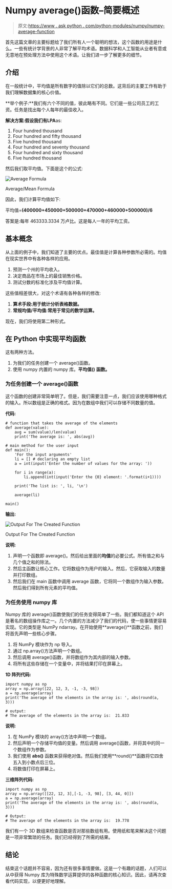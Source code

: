 # Numpy average()函数–简要概述

> 原文:[https://www . ask python . com/python-modules/numpy/numpy-average-function](https://www.askpython.com/python-modules/numpy/numpy-average-function)

首先这篇文章的主要标题给了我们所有人一个聪明的想法，这个函数的用途是什么。一些有统计学背景的人非常了解平均术语。数据科学和人工智能从业者有意或无意地在预处理方法中使用这个术语。让我们进一步了解更多的细节。

## 介绍

在一般统计中，平均值是所有数字的值除以它们的总数。这背后的主要工作有助于我们理解数据集的核心价值。

**举个例子:**我们有六个不同的值，彼此略有不同。它们是一些公司员工的工资。任务是找出每个人每年的最佳收入。

**解决方案:**假设我们有**LPA**as:

1.  Four hundred thousand
2.  Four hundred and fifty thousand
3.  Five hundred thousand
4.  Four hundred and seventy thousand
5.  Four hundred and sixty thousand
6.  Five hundred thousand

然后我们取平均值。下面是这个的公式:

![Average Formula](../Images/b80247cf41fd495a804568205acda9a9.png)

Average/Mean Formula

因此，我们计算平均值如下:

平均值=**(400000+450000+500000+470000+460000+500000)/6**

答案是:每年 463333.3334 万卢比。这是每人一年的平均工资。

## 基本概念

从上面的例子中，我们知道了主要的优点。最佳值是计算各种参数所必需的。均值在现实世界中有各种各样的应用。

1.  预测一个州的平均收入。
2.  决定商品在市场上的最佳销售价格。
3.  测试分数的标准化涉及平均值计算。

这些值相差很大，对这个术语有各种各样的修改:

1.  **算术手段:用于统计分析表格数据。**
2.  **常规均值/平均值:常用于常见的数学运算。**

现在，我们将使用第二种形式。

## 在 Python 中实现平均函数

这有两种方法。

1.  为我们的任务创建一个 average()函数。
2.  使用 numpy 内置的 numpy 库。**平均值()** **函数。**

### 为任务创建一个 average()函数

这个函数的创建非常简单明了。但是，我们需要注意一点，我们应该使用哪种格式的输入。所以数组是正确的格式。因为在数组中我们可以存储不同数量的值。

**代码:**

```
# function that takes the average of the elements
def average(value): 
    avg = sum(value)/len(value)
    print('The average is: ', abs(avg))

# main method for the user input
def main():
    'For the input arguments'
    li = [] # declaring an empty list
    a = int(input('Enter the number of values for the array: '))

    for i in range(a):
        li.append(int(input('Enter the {0} element: '.format(i+1))))

    print('The list is: ', li, '\n')

    average(li)

main()

```

**输出:**

![Output For The Created Function](../Images/d32c807f40a679a8324fecda5125575a.png)

Output For The Created Function

**说明:**

1.  声明一个函数即 average()。然后给出里面的**均值**的必要公式。所有值之和与几个值之和的除法。
2.  然后主函数让核心工作。它将数组作为用户的输入。然后，它获取输入的数量并打印数组。
3.  然后我们在 main 函数中调用 average 函数，它将同一个数组作为输入参数。然后我们得到所有元素的平均值。

### 为任务使用 numpy 库

Numpy 库的 average()函数使我们的任务变得简单了一些。我们都知道这个 API 是著名的数组操作库之一。几个内置的方法减少了我们的代码，使一些事情更容易实现。它的类型是 NumPy ndarray。在开始使用**average()**函数之前，我们将首先声明一些核心步骤。

1.  将 NumPy 模块作为 np 导入。
2.  通过 np.array()方法声明一个数组。
3.  然后调用 average()函数，并将数组作为其内部的输入参数。
4.  将所有这些存储在一个变量中，并将结果打印在屏幕上。

**1D 阵列代码:**

```
import numpy as np
array = np.array([22, 12, 3, -1, -3, 98])
a = np.average(array)
print('The average of the elements in the array is: ', abs(round(a, 3)))

# output:
# The average of the elements in the array is:  21.833

```

**说明:**

1.  在 NumPy 模块的 array()方法中声明一个数组。
2.  然后声明一个存储平均值的变量。然后调用 average()函数，并将其中的同一个数组作为参数。
3.  我们使用 **abs()** 函数来获得绝对值。然后我们使用**round()**函数将它四舍五入到小数点后三位。
4.  将数值打印在屏幕上。

**三维阵列代码:**

```
import numpy as np
array = np.array([[22, 12, 3],[-1, -3, 98], [3, 44, 0]])
a = np.average(array)
print('The average of the elements in the array is: ', abs(round(a, 3)))

# Output:
# The average of the elements in the array is:  19.778

```

我们有一个 3D 数组来检查函数是否对那些数组有用。使用纸和笔来解决这个问题是一项非常繁琐的任务。我们已经得到了所需的结果。

## 结论

结束这个话题并不容易，因为还有很多事情要做。这是一个有趣的话题，人们可以从中获得 Numpy 库为特殊数学运算提供的各种函数的核心知识。因此，请再次查看代码实现，以便更好地理解。